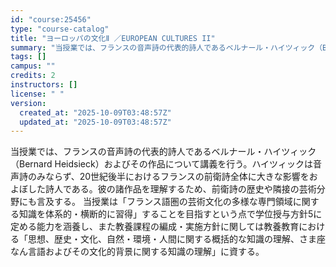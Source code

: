 ```yaml
---
id: "course:25456"
type: "course-catalog"
title: "ヨーロッパの文化Ⅱ ／EUROPEAN CULTURES II"
summary: "当授業では、フランスの音声詩の代表的詩人であるベルナール・ハイツィック（Bernard Heidsieck）およびその作品について講義を行う。ハイツィックは音声詩のみならず、20世紀後半におけるフランスの前衛詩全体に大きな影響をおよぼした詩…"
tags: []
campus: ""
credits: 2
instructors: []
license: " "
version:
  created_at: "2025-10-09T03:48:57Z"
  updated_at: "2025-10-09T03:48:57Z"
---
```


当授業では、フランスの音声詩の代表的詩人であるベルナール・ハイツィック（Bernard Heidsieck）およびその作品について講義を行う。ハイツィックは音声詩のみならず、20世紀後半におけるフランスの前衛詩全体に大きな影響をおよぼした詩人である。彼の諸作品を理解するため、前衛詩の歴史や隣接の芸術分野にも言及する。 当授業は「フランス語圏の芸術文化の多様な専門領域に関する知識を体系的・横断的に習得」することを目指すという点で学位授与方針5に定める能力を涵養し、また教養課程の編成・実施方針に関しては教養教育における「思想、歴史・文化、自然・環境・人間に関する概括的な知識の理解、さま座なん言語およびその文化的背景に関する知識の理解」に資する。
